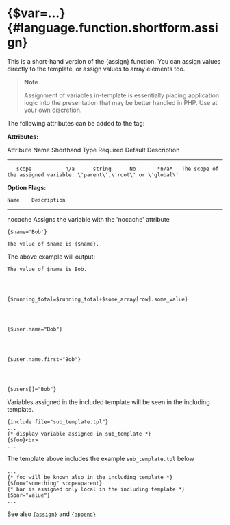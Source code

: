 {\$var=\...} {#language.function.shortform.assign}
============

This is a short-hand version of the {assign} function. You can assign
values directly to the template, or assign values to array elements too.

> **Note**
>
> Assignment of variables in-template is essentially placing application
> logic into the presentation that may be better handled in PHP. Use at
> your own discretion.

The following attributes can be added to the tag:

**Attributes:**

   Attribute Name   Shorthand    Type    Required   Default  Description
  ---------------- ----------- -------- ---------- --------- -----------------------------------------------------------------------
       scope           n/a      string      No       *n/a*   The scope of the assigned variable: \'parent\',\'root\' or \'global\'

**Option Flags:**

    Name    Description
  --------- -----------------------------------------------------
   nocache  Assigns the variable with the \'nocache\' attribute


    {$name='Bob'}

    The value of $name is {$name}.

      

The above example will output:


    The value of $name is Bob.

      


    {$running_total=$running_total+$some_array[row].some_value}

      


    {$user.name="Bob"}

      


    {$user.name.first="Bob"}

      


    {$users[]="Bob"}

      

Variables assigned in the included template will be seen in the
including template.


    {include file="sub_template.tpl"}
    ...
    {* display variable assigned in sub_template *}
    {$foo}<br>
    ...

      

The template above includes the example `sub_template.tpl` below


    ...
    {* foo will be known also in the including template *}
    {$foo="something" scope=parent}
    {* bar is assigned only local in the including template *}
    {$bar="value"}
    ...

See also [`{assign}`](#language.function.assign) and
[`{append}`](#language.function.append)
